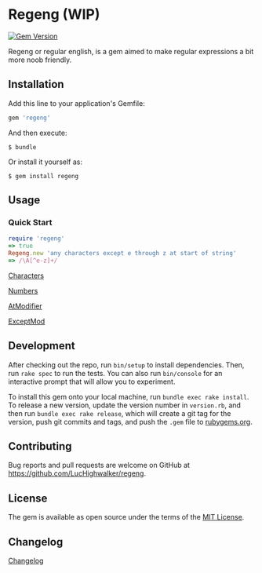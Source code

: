 # Regeng (WIP)

[![Gem Version](https://badge.fury.io/rb/regeng.svg)](https://badge.fury.io/rb/regeng)

Regeng or regular english, is a gem aimed to make regular expressions a bit more noob friendly.

## Installation

Add this line to your application's Gemfile:

```ruby
gem 'regeng'
```

And then execute:

    $ bundle

Or install it yourself as:

    $ gem install regeng

## Usage

### Quick Start 

```ruby
require 'regeng'
=> true
Regeng.new 'any characters except e through z at start of string'
=> /\A[^e-z]+/
```

[Characters](/usage/characters.md ':include')

[Numbers](/usage/numbers.md ':include')

[AtModifier](/usage/atmodifier.md ':include')

[ExceptMod](/usage/exceptmod.md ':include')

## Development

After checking out the repo, run `bin/setup` to install dependencies. Then, run `rake spec` to run the tests. You can also run `bin/console` for an interactive prompt that will allow you to experiment.

To install this gem onto your local machine, run `bundle exec rake install`. To release a new version, update the version number in `version.rb`, and then run `bundle exec rake release`, which will create a git tag for the version, push git commits and tags, and push the `.gem` file to [rubygems.org](https://rubygems.org).

## Contributing

Bug reports and pull requests are welcome on GitHub at https://github.com/LucHighwalker/regeng.

## License

The gem is available as open source under the terms of the [MIT License](https://opensource.org/licenses/MIT).

## Changelog

[Changelog](/changelog.md ':include')
